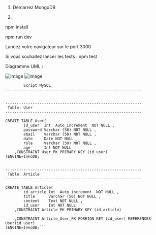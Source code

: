 1. Démarrez MongoDB

2.

npm install

npm run dev

Lancez votre navigateur sur le port 3000

Si vous souhaitez lancer les tests : npm test

Diagramme UML :

![image](https://github.com/user-attachments/assets/c66c1393-12ca-451a-be6b-8ac35d13f4c4)
![image](https://github.com/user-attachments/assets/1ef4198f-658f-4656-963d-5ca8c9c3b3be)
```------------------------------------------------------------
        Script MySQL.
------------------------------------------------------------


------------------------------------------------------------
 Table: User
------------------------------------------------------------

CREATE TABLE User(
        id_user  Int  Auto_increment  NOT NULL ,
        password Varchar (50) NOT NULL ,
        email    Varchar (50) NOT NULL ,
        date     Date NOT NULL ,
        role     Varchar (50) NOT NULL ,
        age      Int NOT NULL
	,CONSTRAINT User_PK PRIMARY KEY (id_user)
)ENGINE=InnoDB;


------------------------------------------------------------
 Table: Article
------------------------------------------------------------

CREATE TABLE Article(
        id_article Int  Auto_increment  NOT NULL ,
        title      Varchar (50) NOT NULL ,
        content    Text NOT NULL ,
        id_user    Int NOT NULL
	,CONSTRAINT Article_PK PRIMARY KEY (id_article)

	,CONSTRAINT Article_User_FK FOREIGN KEY (id_user) REFERENCES User(id_user)
)ENGINE=InnoDB;```

